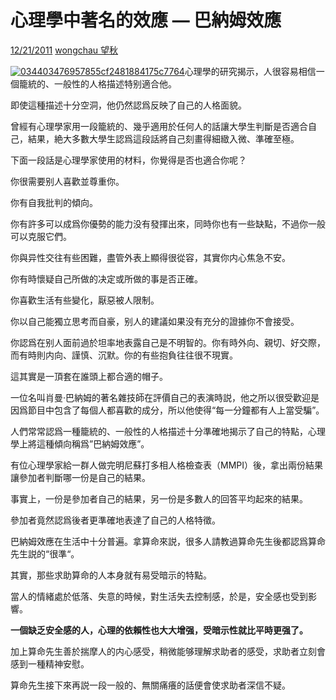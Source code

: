 心理學中著名的效應 — 巴納姆效應
===============================

[12/21/2011](https://wongchau.wordpress.com/2011/12/21/%e5%bf%83%e7%90%86%e5%ad%b8%e4%b8%ad%e8%91%97%e5%90%8d%e7%9a%84%e6%95%88%e6%87%89-%e5%b7%b4%e7%b4%8d%e5%a7%86%e6%95%88%e6%87%89/)
[wongchau 望秋](https://wongchau.wordpress.com/author/wongchau/)

[![](https://wongchau.files.wordpress.com/2011/12/034403476957855cf2481884175c7764.jpg?w=300&h=180 "034403476957855cf2481884175c7764")](https://wongchau.files.wordpress.com/2011/12/034403476957855cf2481884175c7764.jpg)心理學的研究揭示，人很容易相信一個籠統的、一般性的人格描述特别適合他。

即使這種描述十分空洞，他仍然認爲反映了自己的人格面貌。

曾經有心理學家用一段籠統的、幾乎適用於任何人的話讓大學生判斷是否適合自己，結果，絶大多數大學生認爲這段話將自己刻畫得細緻入微、準確至極。

下面一段話是心理學家使用的材料，你覺得是否也適合你呢？    

你很需要别人喜歡並尊重你。

你有自我批判的傾向。

你有許多可以成爲你優勢的能力没有發揮出來，同時你也有一些缺點，不過你一般可以克服它們。

你與异性交往有些困難，盡管外表上顯得很從容，其實你内心焦急不安。

你有時懷疑自己所做的决定或所做的事是否正確。

你喜歡生活有些變化，厭惡被人限制。

你以自己能獨立思考而自豪，别人的建議如果没有充分的證據你不會接受。

你認爲在别人面前過於坦率地表露自己是不明智的。你有時外向、親切、好交際，而有時則内向、謹慎、沉默。你的有些抱負往往很不現實。    

這其實是一頂套在誰頭上都合適的帽子。    

一位名叫肖曼·巴納姆的著名雜技師在評價自己的表演時説，他之所以很受歡迎是因爲節目中包含了每個人都喜歡的成分，所以他使得“每一分鐘都有人上當受騙”。

人們常常認爲一種籠統的、一般性的人格描述十分準確地揭示了自己的特點，心理學上將這種傾向稱爲”巴納姆效應”。

有位心理學家給一群人做完明尼蘇打多相人格檢查表（MMPI）後，拿出兩份結果讓參加者判斷哪一份是自己的結果。

事實上，一份是參加者自己的結果，另一份是多數人的回答平均起來的結果。

參加者竟然認爲後者更準確地表達了自己的人格特徵。

巴納姆效應在生活中十分普遍。拿算命來説，很多人請教過算命先生後都認爲算命先生説的“很準“。

其實，那些求助算命的人本身就有易受暗示的特點。

當人的情緒處於低落、失意的時候，對生活失去控制感，於是，安全感也受到影響。

**一個缺乏安全感的人，心理的依賴性也大大增强，受暗示性就比平時更强了。**

加上算命先生善於揣摩人的内心感受，稍微能够理解求助者的感受，求助者立刻會感到一種精神安慰。

算命先生接下來再説一段一般的、無關痛癢的話便會使求助者深信不疑。



